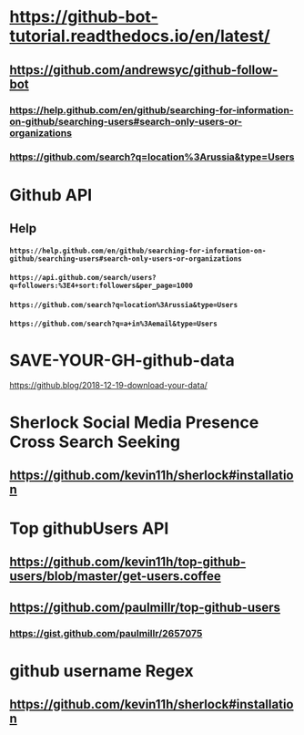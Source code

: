# https://github-bot-tutorial.readthedocs.io/en/latest/
## https://github.com/andrewsyc/github-follow-bot
### https://help.github.com/en/github/searching-for-information-on-github/searching-users#search-only-users-or-organizations

### https://github.com/search?q=location%3Arussia&type=Users

# Github API
## Help
#### `https://help.github.com/en/github/searching-for-information-on-github/searching-users#search-only-users-or-organizations`
#### `https://api.github.com/search/users?q=followers:%3E4+sort:followers&per_page=1000`
#### `https://github.com/search?q=location%3Arussia&type=Users`
#### `https://github.com/search?q=a+in%3Aemail&type=Users`

# SAVE-YOUR-GH-github-data
https://github.blog/2018-12-19-download-your-data/

# Sherlock Social Media Presence Cross Search Seeking
## https://github.com/kevin11h/sherlock#installation

# Top githubUsers API
## https://github.com/kevin11h/top-github-users/blob/master/get-users.coffee
## https://github.com/paulmillr/top-github-users
### https://gist.github.com/paulmillr/2657075

# github username Regex
## https://github.com/kevin11h/sherlock#installation
